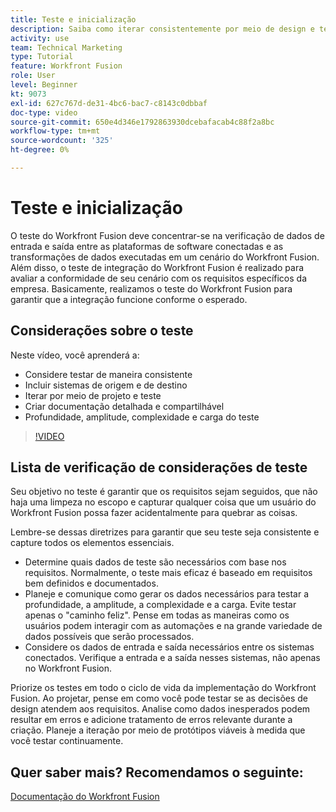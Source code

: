 ```yaml
---
title: Teste e inicialização
description: Saiba como iterar consistentemente por meio de design e teste e criar documentação detalhada e compartilhável ao usar [!DNL Adobe Workfront Fusion].
activity: use
team: Technical Marketing
type: Tutorial
feature: Workfront Fusion
role: User
level: Beginner
kt: 9073
exl-id: 627c767d-de31-4bc6-bac7-c8143c0dbbaf
doc-type: video
source-git-commit: 650e4d346e1792863930dcebafacab4c88f2a8bc
workflow-type: tm+mt
source-wordcount: '325'
ht-degree: 0%

---
```


# Teste e inicialização

O teste do Workfront Fusion deve concentrar-se na verificação de dados de entrada e saída entre as plataformas de software conectadas e as transformações de dados executadas em um cenário do Workfront Fusion. Além disso, o teste de integração do Workfront Fusion é realizado para avaliar a conformidade de seu cenário com os requisitos específicos da empresa. Basicamente, realizamos o teste do Workfront Fusion para garantir que a integração funcione conforme o esperado.

## Considerações sobre o teste

Neste vídeo, você aprenderá a:

* Considere testar de maneira consistente
* Incluir sistemas de origem e de destino
* Iterar por meio de projeto e teste
* Criar documentação detalhada e compartilhável
* Profundidade, amplitude, complexidade e carga do teste

>[!VIDEO](https://video.tv.adobe.com/v/335315/?quality=12&learn=on)

## Lista de verificação de considerações de teste

Seu objetivo no teste é garantir que os requisitos sejam seguidos, que não haja uma limpeza no escopo e capturar qualquer coisa que um usuário do Workfront Fusion possa fazer acidentalmente para quebrar as coisas.

Lembre-se dessas diretrizes para garantir que seu teste seja consistente e capture todos os elementos essenciais.

* Determine quais dados de teste são necessários com base nos requisitos. Normalmente, o teste mais eficaz é baseado em requisitos bem definidos e documentados.
* Planeje e comunique como gerar os dados necessários para testar a profundidade, a amplitude, a complexidade e a carga. Evite testar apenas o &quot;caminho feliz&quot;. Pense em todas as maneiras como os usuários podem interagir com as automações e na grande variedade de dados possíveis que serão processados.
* Considere os dados de entrada e saída necessários entre os sistemas conectados. Verifique a entrada e a saída nesses sistemas, não apenas no Workfront Fusion.

Priorize os testes em todo o ciclo de vida da implementação do Workfront Fusion. Ao projetar, pense em como você pode testar se as decisões de design atendem aos requisitos. Analise como dados inesperados podem resultar em erros e adicione tratamento de erros relevante durante a criação. Planeje a iteração por meio de protótipos viáveis à medida que você testar continuamente.

## Quer saber mais? Recomendamos o seguinte:

[Documentação do Workfront Fusion](https://experienceleague.adobe.com/docs/workfront/using/adobe-workfront-fusion/workfront-fusion-2.html?lang=en)
